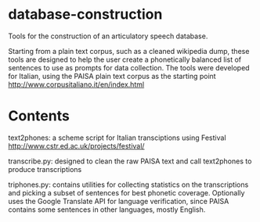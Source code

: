 database-construction
=====================

Tools for the construction of an articulatory speech database.

Starting from a plain text corpus, such as a cleaned wikipedia dump, these
tools are designed to help the user create a phonetically balanced list of
sentences to use as prompts for data collection. The tools were developed for
Italian, using the PAISA plain text corpus as the starting point
http://www.corpusitaliano.it/en/index.html

Contents
========
text2phones: a scheme script for Italian transciptions using Festival
http://www.cstr.ed.ac.uk/projects/festival/

transcribe.py: designed to clean the raw PAISA text and call text2phones to
produce transcriptions

triphones.py: contains utilities for collecting statistics on the
transcriptions and picking a subset of sentences for best phonetic coverage.
Optionally uses the Google Translate API for language verification, since PAISA
contains some sentences in other languages, mostly English.

